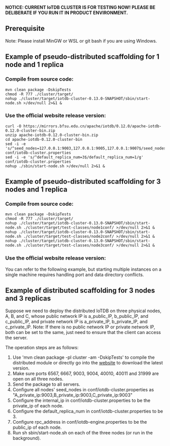 <!--

    Licensed to the Apache Software Foundation (ASF) under one
    or more contributor license agreements.  See the NOTICE file
    distributed with this work for additional information
    regarding copyright ownership.  The ASF licenses this file
    to you under the Apache License, Version 2.0 (the
    "License"); you may not use this file except in compliance
    with the License.  You may obtain a copy of the License at
    
        http://www.apache.org/licenses/LICENSE-2.0
    
    Unless required by applicable law or agreed to in writing,
    software distributed under the License is distributed on an
    "AS IS" BASIS, WITHOUT WARRANTIES OR CONDITIONS OF ANY
    KIND, either express or implied.  See the License for the
    specific language governing permissions and limitations
    under the License.

-->

__NOTICE: CURRENT IoTDB CLUSTER IS FOR TESTING NOW! 
PLEASE BE DELIBERATE IF YOU RUN IT IN PRODUCT ENVIRONMENT.__

## Prerequisite
Note: Please install MinGW or WSL or git bash if you are using Windows.

## Example of pseudo-distributed scaffolding for 1 node and 1 replica
### Compile from source code:
```
mvn clean package -DskipTests
chmod -R 777 ./cluster/target/
nohup ./cluster/target/iotdb-cluster-0.13.0-SNAPSHOT/sbin/start-node.sh >/dev/null 2>&1 &
```
### Use the official website release version:
```
curl -O https://mirrors.bfsu.edu.cn/apache/iotdb/0.12.0/apache-iotdb-0.12.0-cluster-bin.zip
unzip apache-iotdb-0.12.0-cluster-bin.zip
cd apache-iotdb-0.12.0-cluster-bin
sed -i -e 's/^seed_nodes=127.0.0.1:9003,127.0.0.1:9005,127.0.0.1:9007$/seed_nodes=127.0.0.1:9003/g' conf/iotdb-cluster.properties
sed -i -e 's/^default_replica_num=3$/default_replica_num=1/g' conf/iotdb-cluster.properties
nohup ./sbin/start-node.sh >/dev/null 2>&1 &
```

## Example of pseudo-distributed scaffolding for 3 nodes and 1 replica
### Compile from source code:
```
mvn clean package -DskipTests
chmod -R 777 ./cluster/target/
nohup ./cluster/target/iotdb-cluster-0.13.0-SNAPSHOT/sbin/start-node.sh ./cluster/target/test-classes/node1conf/ >/dev/null 2>&1 &
nohup ./cluster/target/iotdb-cluster-0.13.0-SNAPSHOT/sbin/start-node.sh ./cluster/target/test-classes/node2conf/ >/dev/null 2>&1 &
nohup ./cluster/target/iotdb-cluster-0.13.0-SNAPSHOT/sbin/start-node.sh ./cluster/target/test-classes/node3conf/ >/dev/null 2>&1 &
```
### Use the official website release version:
You can refer to the following example, but starting multiple instances on a single machine requires handling port and data directory conflicts.

## Example of distributed scaffolding for 3 nodes and 3 replicas

Suppose we need to deploy the distributed IoTDB on three physical nodes, A, B, and C, whose public network IP is a_public_IP, b_public_IP, and c_public_IP, and private network IP is a_private_IP, b_private_IP, and c_private_IP.
Note: If there is no public network IP or private network IP, both can be set to the same, just need to ensure that the client can access the server.

The operation steps are as follows:


1. Use 'mvn clean package -pl cluster -am -DskipTests' to compile the distributed module or directly go into the [website](https://iotdb.apache.org/Download/) to download the latest version.
2. Make sure ports 6567, 6667, 9003, 9004, 40010, 40011 and 31999 are open on all three nodes.
3. Send the package to all servers.
4. Configure all nodes' seed_nodes in conf/iotdb-cluster.properties as "A_private_ip:9003,B_private_ip:9003,C_private_ip:9003"
5. Configure the internal_ip in conf/iotdb-cluster.properties to be the private_ip of each node.
6. Configure the default_replica_num in conf/iotdb-cluster.properties to be 3.
7. Configure rpc_address in conf/iotdb-engine.properties to be the public_ip of each node.
8. Run sh sbin/start-node.sh on each of the three nodes (or run in the background).